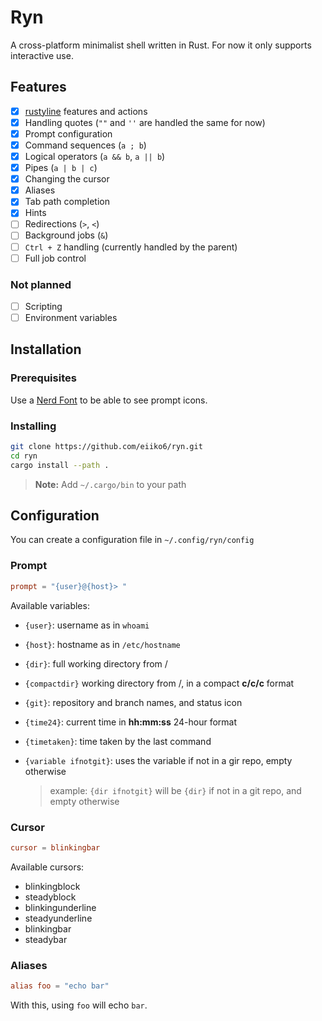 # Ryn

A cross-platform minimalist shell written in Rust.
For now it only supports interactive use.

## Features

- [x] [rustyline](https://crates.io/crates/rustyline/) features and actions
- [x] Handling quotes (`""` and `''` are handled the same for now)
- [x] Prompt configuration
- [x] Command sequences (`a ; b`)
- [x] Logical operators (`a && b`, `a || b`)
- [x] Pipes (`a | b | c`)
- [x] Changing the cursor
- [x] Aliases
- [x] Tab path completion
- [x] Hints
- [ ] Redirections (`>`, `<`)
- [ ] Background jobs (`&`)
- [ ] `Ctrl + Z` handling (currently handled by the parent)
- [ ] Full job control

### Not planned

- [ ] Scripting
- [ ] Environment variables

## Installation

### Prerequisites

Use a [Nerd Font](https://www.nerdfonts.com/) to be able to see prompt icons.

### Installing

```bash
git clone https://github.com/eiiko6/ryn.git
cd ryn
cargo install --path .
```

> **Note:** Add `~/.cargo/bin` to your path

## Configuration

You can create a configuration file in `~/.config/ryn/config`

### Prompt

```conf
prompt = "{user}@{host}> "
```

Available variables:

- `{user}`: username as in `whoami`
- `{host}`: hostname as in `/etc/hostname`
- `{dir}`: full working directory from /
- `{compactdir}` working directory from /, in a compact **c/c/c** format
- `{git}`: repository and branch names, and status icon
- `{time24}`: current time in **hh:mm:ss** 24-hour format
- `{timetaken}`: time taken by the last command

- `{variable ifnotgit}`: uses the variable if not in a gir repo, empty otherwise
  > example: `{dir ifnotgit}` will be `{dir}` if not in a git repo, and empty otherwise

### Cursor

```conf
cursor = blinkingbar
```

Available cursors:

- blinkingblock
- steadyblock
- blinkingunderline
- steadyunderline
- blinkingbar
- steadybar

### Aliases

```conf
alias foo = "echo bar"
```

With this, using `foo` will echo `bar`.
